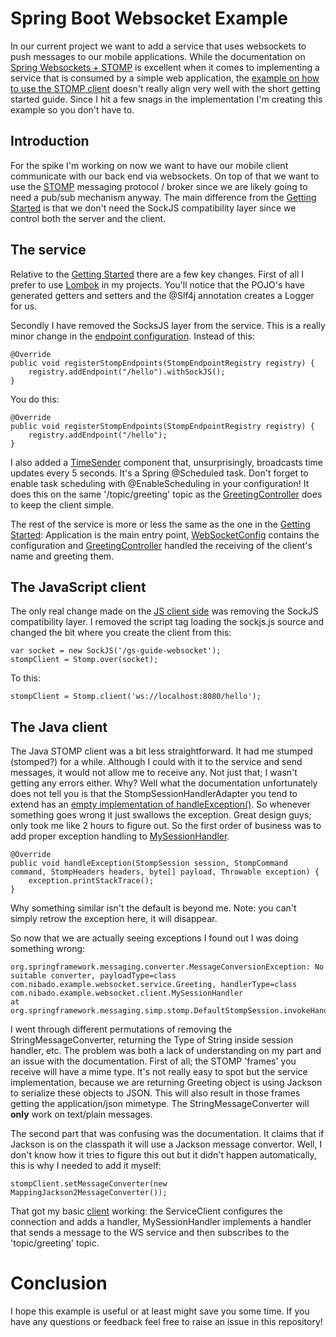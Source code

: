 # Spring Boot Websocket Example

In our current project we want to add a service that uses websockets to push messages to our mobile applications. While the documentation on [Spring Websockets + STOMP](https://spring.io/guides/gs/messaging-stomp-websocket/) is excellent when it comes to implementing a service that is consumed by a simple web application, the [example on how to use the STOMP client](https://docs.spring.io/spring/docs/current/spring-framework-reference/html/websocket.html#websocket-stomp-client) doesn't really align very well with the short getting started guide. Since I hit a few snags in the implementation I'm creating this example so you don't have to.

## Introduction

For the spike I'm working on now we want to have our mobile client communicate with our back end via websockets. On top of that we want to use the [STOMP](http://stomp.github.io/) messaging protocol / broker since we are likely going to need a pub/sub mechanism anyway. The main difference from the [Getting Started](https://spring.io/guides/gs/messaging-stomp-websocket/) is that we don't need the SockJS compatibility layer since we control both the server and the client.

## The service

Relative to the [Getting Started](https://spring.io/guides/gs/messaging-stomp-websocket/) there are a few key changes. First of all I prefer to use [Lombok](https://projectlombok.org/) in my projects. You'll notice that the POJO's have generated getters and setters and the @Slf4j annotation creates a Logger for us.

Secondly I have removed the SocksJS layer from the service. This is a really minor change in the [endpoint configuration](https://github.com/nielsutrecht/spring-boot-websocket-client/blob/master/src/main/java/com/nibado/example/websocket/service/WebSocketConfig.java). Instead of this:

    @Override
    public void registerStompEndpoints(StompEndpointRegistry registry) {
        registry.addEndpoint("/hello").withSockJS();
    }

You do this:

    @Override
    public void registerStompEndpoints(StompEndpointRegistry registry) {
        registry.addEndpoint("/hello");
    }
    
I also added a [TimeSender](https://github.com/nielsutrecht/spring-boot-websocket-client/blob/master/src/main/java/com/nibado/example/websocket/service/TimeSender.java) component that, unsurprisingly, broadcasts time updates every 5 seconds. It's a Spring @Scheduled task. Don't forget to enable task scheduling with @EnableScheduling in your configuration! It does this on the same '/topic/greeting' topic as the [GreetingController](https://github.com/nielsutrecht/spring-boot-websocket-client/blob/master/src/main/java/com/nibado/example/websocket/service/GreetingController.java) does to keep the client simple.

The rest of the service is more or less the same as the one in the [Getting Started](https://spring.io/guides/gs/messaging-stomp-websocket/): Application is the main entry point, [WebSocketConfig](https://github.com/nielsutrecht/spring-boot-websocket-client/blob/master/src/main/java/com/nibado/example/websocket/service/WebSocketConfig.java) contains the configuration and [GreetingController](https://github.com/nielsutrecht/spring-boot-websocket-client/blob/master/src/main/java/com/nibado/example/websocket/service/GreetingController.java) handled the receiving of the client's name and greeting them. 

## The JavaScript client

The only real change made on the [JS client side](https://github.com/nielsutrecht/spring-boot-websocket-client/blob/master/src/main/resources/static/app.js) was removing the SockJS compatibility layer. I removed the script tag loading the sockjs.js source and changed the bit where you create the client from this:

    var socket = new SockJS('/gs-guide-websocket');
    stompClient = Stomp.over(socket);

To this:

    stompClient = Stomp.client('ws://localhost:8080/hello');
    
## The Java client

The Java STOMP client was a bit less straightforward. It had me stumped (stomped?) for a while. Although I could with it to the service and send messages, it would not allow me to receive any. Not just that; I wasn't getting any errors either. Why? Well what the documentation unfortunately does not tell you is that the StompSessionHandlerAdapter you tend to extend has an [empty implementation of handleException()](http://grepcode.com/file/repo1.maven.org/maven2/org.springframework/spring-messaging/4.2.0.RELEASE/org/springframework/messaging/simp/stomp/StompSessionHandlerAdapter.java#57). So whenever something goes wrong it just swallows the exception. Great design guys; only took me like 2 hours to figure out. So the first order of business was to add proper exception handling to [MySessionHandler](https://github.com/nielsutrecht/spring-boot-websocket-client/blob/master/src/main/java/com/nibado/example/websocket/client/MySessionHandler.java). 

    @Override
    public void handleException(StompSession session, StompCommand command, StompHeaders headers, byte[] payload, Throwable exception) {
        exception.printStackTrace();
    }

Why something similar isn't the default is beyond me. Note: you can't simply retrow the exception here, it will disappear. 

So now that we are actually seeing exceptions I found out I was doing something wrong:

    org.springframework.messaging.converter.MessageConversionException: No suitable converter, payloadType=class com.nibado.example.websocket.service.Greeting, handlerType=class com.nibado.example.websocket.client.MySessionHandler
	at org.springframework.messaging.simp.stomp.DefaultStompSession.invokeHandler(DefaultStompSession.java:443)
    
I went through different permutations of removing the StringMessageConverter, returning the Type of String inside session handler, etc. The problem was both a lack of understanding on my part and an issue with the documentation. First of all; the STOMP 'frames' you receive will have a mime type. It's not really easy to spot but the service implementation, because we are returning Greeting object is using Jackson to serialize these objects to JSON. This will also result in those frames getting the application/json mimetype. The StringMessageConverter will **only** work on text/plain messages.

The second part that was confusing was the documentation. It claims that if Jackson is on the classpath it will use a Jackson message convertor. Well, I don't know how it tries to figure this out but it didn't happen automatically, this is why I needed to add it myself:

    stompClient.setMessageConverter(new MappingJackson2MessageConverter());
    
That got my basic [client](https://github.com/nielsutrecht/spring-boot-websocket-client/tree/master/src/main/java/com/nibado/example/websocket/client) working: the ServiceClient configures the connection and adds a handler, MySessionHandler implements a handler that sends a message to the WS service and then subscribes to the 'topic/greeting' topic. 

# Conclusion

I hope this example is useful or at least might save you some time. If you have any questions or feedback feel free to raise an issue in this repository!
